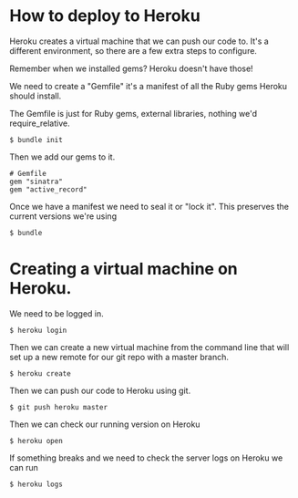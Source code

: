 # How to deploy to Heroku

Heroku creates a virtual machine that we can push our code to.
It's a different environment, so there are a few extra steps to configure.

Remember when we installed gems? Heroku doesn't have those!

We need to create a "Gemfile" it's a manifest of all the Ruby gems
Heroku should install.

The Gemfile is just for Ruby gems, external libraries, nothing
we'd require_relative.

```
$ bundle init
```

Then we add our gems to it.

```
# Gemfile
gem "sinatra"
gem "active_record"
```

Once we have a manifest we need to seal it or "lock it". This preserves
the current versions we're using

```
$ bundle
```

# Creating a virtual machine on Heroku.

We need to be logged in.

```
$ heroku login
```

Then we can create a new virtual machine from the command line that will
set up a new remote for our git repo with a master branch.

```
$ heroku create
```

Then we can push our code to Heroku using git.

```
$ git push heroku master
```

Then we can check our running version on Heroku

```
$ heroku open
```

If something breaks and we need to check the server logs on Heroku
we can run

```
$ heroku logs
```
